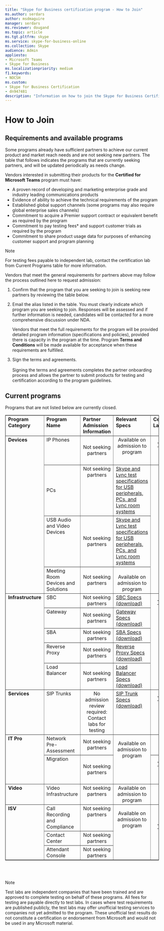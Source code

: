 ```yaml
---
title: "Skype for Business certification program - How to Join"
ms.author: serdars
author: msdmaguire
manager: serdars
ms.reviewer: dougand
ms.topic: article
ms.tgt.pltfrm: skype
ms.service: skype-for-business-online
ms.collection: Skype
audience: Admin
appliesto:
- Microsoft Teams
- Skype for Business
ms.localizationpriority: medium
f1.keywords:
- NOCSH
ms.custom:
- Skype for Business Certification
- dn947481
description: "Information on how to join the Skype for Business Certification Program and the available programs."
---
```


# How to Join

## Requirements and available programs
Some programs already have sufficient partners to achieve our current product and market reach needs and are not seeking new partners. The table that follows indicates the programs that are currently seeking partners, and will be updated periodically as needs change.

Vendors interested in submitting their products for the **Certified for Microsoft Teams** program must have:
- A proven record of developing and marketing enterprise grade and industry leading communications products
- Evidence of ability to achieve the technical requirements of the program
- Established global support channels (some programs may also require global enterprise sales channels)
- Commitment to acquire a Premier support contract or equivalent benefit as required by the program
- Commitment to pay testing fees* and support customer trials as required by the program
- Commitment to share product usage data for purposes of enhancing customer support and program planning

> [!NOTE]
> For testing fees payable to independent lab, contact the certification lab from Current Programs table for more information.

Vendors that meet the general requirements for partners above may follow the process outlined here to request admission:
1. Confirm that the program that you are seeking to join is seeking new partners by reviewing the table below.

2. Email the alias listed in the table. You must clearly indicate which program you are seeking to join. Responses will be assessed and if further information is needed, candidates will be contacted for a more comprehensive discussion under NDA.

    Vendors that meet the full requirements for the program will be provided detailed program information (specifications and policies), provided there is capacity in the program at the time. Program **Terms and Conditions** will be made available for acceptance when these requirements are fulfilled.
1. Sign the terms and agreements.</br></br>
   Signing the terms and agreements completes the partner onboarding process and allows the partner to submit products for testing and certification according to the program guidelines.

## Current programs
Programs that are not listed below are currently closed.

<table border="1" cellpadding="1" cellspacing="" class="grid" style="border-collapse:collapse;background-color:white width=" width="750" xmlns="http://www.w3.org/1999/xhtml">
		<colgroup>
			<col width="115" />
			<col width="200" />
			<col width="150" />
			<col width="100" />
			<col width="95" />
		</colgroup>
		<tr align="left" valign="top">
			<td><strong>Program Category</strong></td>
			<td><strong>Program Name </strong></td>
			<td align="left" valign="top"><strong>Partner Admission<br />Information</strong></td>
			<td align="left" valign="top"><strong>Relevant Specs</strong></td>
			<td align="left" valign="top"><strong>Certification Labs*</strong></td>
		</tr>
		<tr align="left" valign="top">
			<td rowspan="4"><strong>Devices</strong></td>
			<td>IP Phones</td>
			<td style="text-align:center" valign="middle">Not seeking partners</td>
			<td style="text-align:center">Available on admission to program</td>
			<td style="text-align:center" valign="middle">
				<p><a href="http://www.tekvizion.com/premier-tenants/microsoft">Tekvizion</a></p>
				<p><a href="http://www.taas.wipro.com/user/certifications-and-qualifications-testing/unified-communications-open-interoperability-program-lync-server-rfp.aspx">Wipro</a></p>
			</td>
		</tr>
		<tr align="left" valign="middle">
			<td>PCs</td>
			<td style="text-align:center" valign="top">Not seeking partners</td>
            <td><a href="test-spec.md" data-raw-source="[Skype and Lync test specifications for USB peripherals, PCs, and Lync room systems](test-spec.md)">Skype and Lync test specifications for USB peripherals, PCs, and Lync room systems</a> </td>
			<td rowspan="3" style="text-align:center" valign="middle">
				<p><a href="http://www.asttechlabs.com/">AST</a></p>
				<p><a href="http://www.pal-acoustics.com/">PAL</a></p>
			</td>
		</tr>
		<tr align="left" valign="top">
			<td>USB Audio and Video Devices</td>
			<td style="text-align:center" valign="middle">Not seeking partners</td>
            <td><a href="test-spec.md" data-raw-source="[Skype and Lync test specifications for USB peripherals, PCs, and Lync room systems](test-spec.md)">Skype and Lync test specifications for USB peripherals, PCs, and Lync room systems</a></a></td>
		</tr>
		<tr align="left" valign="top">
			<td>Meeting Room Devices and Solutions</td>
			<td style="text-align:center" valign="middle">Not seeking partners</td>
			<td style="text-align:center"><br />Available on admission to program</td>
		</tr>
		<tr align="left" valign="top">
			<td rowspan="5"><strong>Infrastructure</strong></td>
			<td>SBC</td>
			<td style="text-align:center" valign="middle">Not seeking partners</td>
			<td><a href="https://download.microsoft.com/download/8/7/5/8752C5DB-C318-4066-AE09-362D7D51D5FE/TDS_SfB_Server_2015_Infrastructure_Interoperability_Program_DOCUMENTS_ALL.zip">SBC Specs (download)</a></td>
			<td rowspan="5" style="text-align:center" valign="top">
				<p><a href="http://www.tekvizion.com/premier-tenants/microsoft">Tekvizion</a></p>
				<p><a href="http://www.taas.wipro.com/user/certifications-and-qualifications-testing/unified-communications-open-interoperability-program-lync-server-rfp.aspx">Wipro</a></p>
			</td>
		</tr>
		<tr align="left" valign="top">
			<td>Gateway</td>
			<td style="text-align:center" valign="middle">Not seeking partners</td>
			<td><a href="https://download.microsoft.com/download/8/7/5/8752C5DB-C318-4066-AE09-362D7D51D5FE/TDS_SfB_Server_2015_Infrastructure_Interoperability_Program_DOCUMENTS_ALL.zip">Gateway Specs (download)</a></td>
		</tr>
		<tr align="left" valign="top">
			<td>SBA</td>
			<td style="text-align:center" valign="middle">Not seeking partners</td>
			<td><a href="https://download.microsoft.com/download/8/7/5/8752C5DB-C318-4066-AE09-362D7D51D5FE/TDS_SfB_Server_2015_Infrastructure_Interoperability_Program_DOCUMENTS_ALL.zip">SBA Specs (download)</a></td>
		</tr>
		<tr align="left" valign="top">
			<td>Reverse Proxy</td>
			<td style="text-align:center" valign="middle">Not seeking partners</td>
			<td><a href="https://download.microsoft.com/download/8/7/5/8752C5DB-C318-4066-AE09-362D7D51D5FE/TDS_SfB_Server_2015_Infrastructure_Interoperability_Program_DOCUMENTS_ALL.zip">Reverse Proxy Specs (download)</a></td>
		</tr>
		<tr align="left" valign="top">
			<td>Load Balancer</td>
			<td style="text-align:center" valign="middle">Not seeking partners</td>
			<td><a href="https://download.microsoft.com/download/8/7/5/8752C5DB-C318-4066-AE09-362D7D51D5FE/TDS_SfB_Server_2015_Infrastructure_Interoperability_Program_DOCUMENTS_ALL.zip">Load Balancer Specs (download)</a></td>
		</tr>
		<tr align="left" valign="top">
			<td><strong>Services</strong></td>
			<td>SIP Trunks</td>
			<td style="text-align:center">No admission review required:<br />Contact labs for testing</td>
			<td><a href="https://download.microsoft.com/download/8/7/5/8752C5DB-C318-4066-AE09-362D7D51D5FE/TDS_SfB_Server_2015_Infrastructure_Interoperability_Program_DOCUMENTS_ALL.zip">SIP Trunk Specs (download)</a></td>
			<td style="text-align:center" valign="top">
				<p><a href="http://www.tekvizion.com/premier-tenants/microsoft">Tekvizion</a></p>
				<p><a href="http://www.taas.wipro.com/user/certifications-and-qualifications-testing/unified-communications-open-interoperability-program-lync-server-rfp.aspx">Wipro</a></p>
			</td>
		</tr>
		<tr align="left" valign="top">
			<td rowspan="2"><strong>IT Pro</strong></td>
			<td>Network Pre-Assessment</td>
			<td style="text-align:center" valign="middle">Not seeking partners</td>
			<td rowspan="2">
				<p style="text-align: center">Available on admission to program</p>
			</td>
			<td style="text-align:center">N/A</td>
		</tr>
		<tr align="left" valign="top">
			<td>Migration</td>
			<td style="text-align:center" valign="middle">Not seeking partners</td>
			<td style="text-align:center">
				<p><a href="http://www.tekvizion.com/premier-tenants/microsoft">Tekvizion</a></p>
				<p><a href="http://www.taas.wipro.com/user/certifications-and-qualifications-testing/unified-communications-open-interoperability-program-lync-server-rfp.aspx">Wipro</a></p>
			</td>
		</tr>
		<tr align="left" valign="top">
			<td><strong>Video</strong></td>
			<td>Video Infrastructure</td>
			<td style="text-align:center">Not seeking partners</td>
			<td style="text-align:center">Available on admission to program</td>
			<td style="text-align:center">Coming<br />Soon</td>
		</tr>
		<tr align="left" valign="top">
			<td rowspan="3"><strong>ISV</strong></td>
			<td>Call Recording and Compliance</td>
			<td align="center" valign="top">Not seeking partners</td>
			<td rowspan="3">
				<p style="text-align: center">Available on admission to program</p>
			</td>
			<td rowspan="3" style="text-align:center" valign="middle">
				<p><a href="http://www.tekvizion.com/premier-tenants/microsoft">Tekvizion</a></p>
				<p><a href="http://www.taas.wipro.com/user/certifications-and-qualifications-testing/unified-communications-open-interoperability-program-lync-server-rfp.aspx">Wipro</a></p>
			</td>
		</tr>
		<tr align="left" valign="top">
			<td>Contact Center</td>
			<td align="center" valign="top">Not seeking partners</td>
		</tr>
		<tr align="left" valign="top">
			<td>Attendant Console</td>
			<td align="center" valign="top">Not seeking partners</td>
		</tr>
	</table> </br> </br>

> [!NOTE]
> Test labs are independent companies that have been trained and are approved to complete testing on behalf of these programs. All fees for testing are payable directly to test labs. In cases where test requirements are published publicly, the test labs may offer unofficial testing services to companies not yet admitted to the program. These unofficial test results do not constitute a certification or endorsement from Microsoft and would not be used in any Microsoft material.
